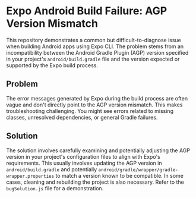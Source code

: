 # Expo Android Build Failure: AGP Version Mismatch

This repository demonstrates a common but difficult-to-diagnose issue when building Android apps using Expo CLI. The problem stems from an incompatibility between the Android Gradle Plugin (AGP) version specified in your project's `android/build.gradle` file and the version expected or supported by the Expo build process.

## Problem
The error messages generated by Expo during the build process are often vague and don't directly point to the AGP version mismatch.  This makes troubleshooting challenging. You might see errors related to missing classes, unresolved dependencies, or general Gradle failures. 

## Solution
The solution involves carefully examining and potentially adjusting the AGP version in your project's configuration files to align with Expo's requirements.  This usually involves updating the AGP version in `android/build.gradle` and potentially `android/gradle/wrapper/gradle-wrapper.properties` to match a version known to be compatible.  In some cases, cleaning and rebuilding the project is also necessary. Refer to the `bugSolution.js` file for a demonstration.